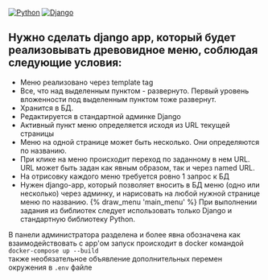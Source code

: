 [![Python](https://img.shields.io/badge/-Python-464646?style=for-the-badge&logo=Python)](https://www.python.org/)
[![Django](https://img.shields.io/badge/django-%23092E20.svg?style=for-the-badge&logo=django&logoColor=white)](https://www.djangoproject.com/)

Нужно сделать django app, который будет реализовывать древовидное меню, соблюдая следующие условия:
------
* Меню реализовано через template tag
* Все, что над выделенным пунктом - развернуто. Первый уровень вложенности под выделенным пунктом тоже развернут.
* Хранится в БД.
* Редактируется в стандартной админке Django
* Активный пункт меню определяется исходя из URL текущей страницы
* Меню на одной странице может быть несколько. Они определяются по названию.
* При клике на меню происходит переход по заданному в нем URL. URL может быть задан как явным образом, так и через named URL.
* На отрисовку каждого меню требуется ровно 1 запрос к БД
* Нужен django-app, который позволяет вносить в БД меню (одно или несколько) через админку, и нарисовать на любой нужной странице меню по названию.  {% draw_menu 'main_menu' %}  При выполнении задания из библиотек следует использовать только Django и стандартную библиотеку Python.

В панели администратора разделена и более явна обозначена как взаимодействовать с app'ом
запуск происходит в docker командой <br/>
``docker-compose up --build``<br />
также необязательное объявление дополнительных перемен окружения в `.env` файле
